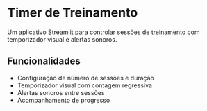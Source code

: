 # Timer de Treinamento

Um aplicativo Streamlit para controlar sessões de treinamento com temporizador visual e alertas sonoros.

## Funcionalidades
- Configuração de número de sessões e duração
- Temporizador visual com contagem regressiva
- Alertas sonoros entre sessões
- Acompanhamento de progresso